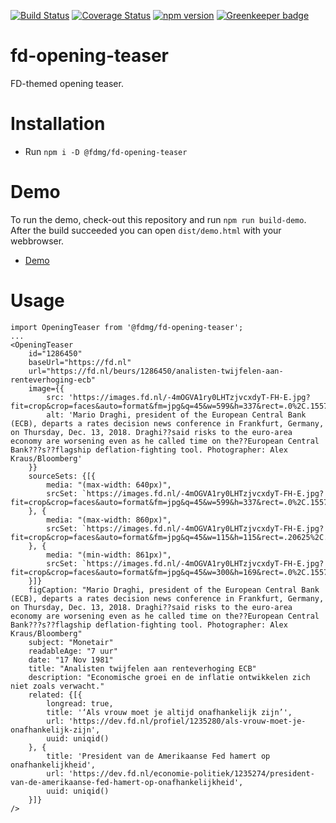 [![Build Status](https://travis-ci.org/FDMediagroep/fd-ts-react-opening-teaser.svg?branch=master)](https://travis-ci.org/FDMediagroep/fd-ts-react-opening-teaser)
[![Coverage Status](https://coveralls.io/repos/github/FDMediagroep/fd-ts-react-opening-teaser/badge.svg?branch=master)](https://coveralls.io/github/FDMediagroep/fd-ts-react-opening-teaser?branch=master)
[![npm version](https://badge.fury.io/js/%40fdmg%2Ffd-opening-teaser.svg)](https://badge.fury.io/js/%40fdmg%2Ffd-opening-teaser)
[![Greenkeeper badge](https://badges.greenkeeper.io/FDMediagroep/fd-ts-react-opening-teaser.svg)](https://greenkeeper.io/)

# fd-opening-teaser
FD-themed opening teaser.

# Installation
* Run `npm i -D @fdmg/fd-opening-teaser`

# Demo
To run the demo, check-out this repository and run `npm run build-demo`.
After the build succeeded you can open `dist/demo.html` with your webbrowser.
* [Demo](http://static.fd.nl/react/opening-teaser/demo.html)

# Usage
```
import OpeningTeaser from '@fdmg/fd-opening-teaser';
...
<OpeningTeaser
    id="1286450"
    baseUrl="https://fd.nl"
    url="https://fd.nl/beurs/1286450/analisten-twijfelen-aan-renteverhoging-ecb"
    image={{
        src: 'https://images.fd.nl/-4mOGVA1ry0LHTzjvcxdyT-FH-E.jpg?fit=crop&crop=faces&auto=format&fm=jpg&q=45&w=599&h=337&rect=.0%2C.1557223264540338%2C.9999999999999999%2C.8442776735459663',
        alt: 'Mario Draghi, president of the European Central Bank (ECB), departs a rates decision news conference in Frankfurt, Germany, on Thursday, Dec. 13, 2018. Draghi??said risks to the euro-area economy are worsening even as he called time on the??European Central Bank???s??flagship deflation-fighting tool. Photographer: Alex Kraus/Bloomberg'
    }}
    sourceSets: {[{
        media: "(max-width: 640px)",
        srcSet: `https://images.fd.nl/-4mOGVA1ry0LHTzjvcxdyT-FH-E.jpg?fit=crop&crop=faces&auto=format&fm=jpg&q=45&w=599&h=337&rect=.0%2C.1557223264540338%2C.9999999999999999%2C.8442776735459663`
    }, {
        media: "(max-width: 860px)",
        srcSet: `https://images.fd.nl/-4mOGVA1ry0LHTzjvcxdyT-FH-E.jpg?fit=crop&crop=faces&auto=format&fm=jpg&q=45&w=115&h=115&rect=.20625%2C.0%2C.66625%2C.9999999999999999`
    }, {
        media: "(min-width: 861px)",
        srcSet: `https://images.fd.nl/-4mOGVA1ry0LHTzjvcxdyT-FH-E.jpg?fit=crop&crop=faces&auto=format&fm=jpg&q=45&w=300&h=169&rect=.0%2C.1557223264540338%2C.9999999999999999%2C.8442776735459663`
    }]}
    figCaption: "Mario Draghi, president of the European Central Bank (ECB), departs a rates decision news conference in Frankfurt, Germany, on Thursday, Dec. 13, 2018. Draghi??said risks to the euro-area economy are worsening even as he called time on the??European Central Bank???s??flagship deflation-fighting tool. Photographer: Alex Kraus/Bloomberg"
    subject: "Monetair"
    readableAge: "7 uur"
    date: "17 Nov 1981"
    title: "Analisten twijfelen aan renteverhoging ECB"
    description: "Economische groei en de inflatie ontwikkelen zich niet zoals verwacht."
    related: {[{
        longread: true,
        title: '‘Als vrouw moet je altijd onafhankelijk zijn’',
        url: 'https://dev.fd.nl/profiel/1235280/als-vrouw-moet-je-onafhankelijk-zijn',
        uuid: uniqid()
    }, {
        title: 'President van de Amerikaanse Fed hamert op onafhankelijkheid',
        url: 'https://dev.fd.nl/economie-politiek/1235274/president-van-de-amerikaanse-fed-hamert-op-onafhankelijkheid',
        uuid: uniqid()
    }]}
/>
```
